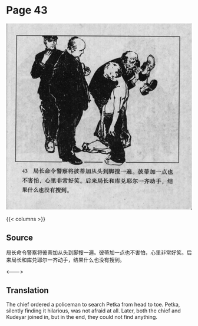# Page 43

 ![biao page](./../../../images/biao/seifert0726_biao_0047_043.jpg)

{{< columns >}}

## Source

局长命令警察将彼蒂加从头到脚搜一遍。彼蒂加一点也不害怕，心里非常好笑。后来局长和库兑耶尔一齐动手，结果什么也没有搜到。

<--->

## Translation

The chief ordered a policeman to search Petka from head to toe. Petka, silently finding it hilarious, was not afraid at all. Later, both the chief and Kudeyar joined in, but in the end, they could not find anything.
